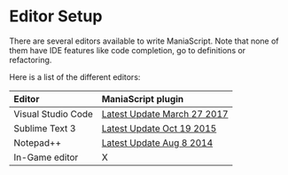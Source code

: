 # Editor Setup

There are several editors available to write ManiaScript. Note that none of them have IDE features like code completion, go to definitions or refactoring.

Here is a list of the different editors:

| Editor | ManiaScript plugin |
| :--- | :--- |
| Visual Studio Code | [Latest Update March 27 2017](https://github.com/MattMcFarland/vscode-maniascript) |
| Sublime Text 3 | [Latest Update Oct 19 2015](https://github.com/ManiaPlanet/Sublime-ManiaScript) |
| Notepad++ | [Latest Update Aug 8 2014](https://github.com/ManiaPlanet/notepadplusplus-maniascript) |
| In-Game editor | X |

